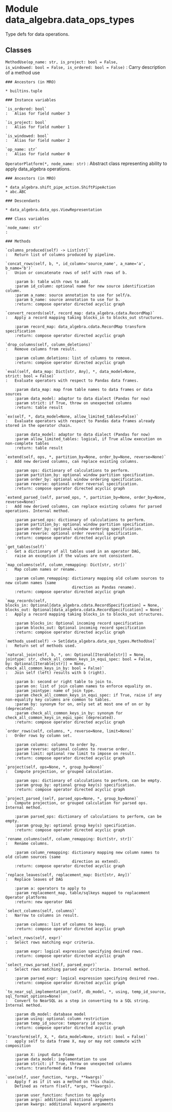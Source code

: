 Module data_algebra.data_ops_types
==================================
Type defs for data operations.

Classes
-------

`MethodUse(op_name: str, is_project: bool = False, is_windowed: bool = False, is_ordered: bool = False)`
:   Carry description of a method use

    ### Ancestors (in MRO)

    * builtins.tuple

    ### Instance variables

    `is_ordered: bool`
    :   Alias for field number 3

    `is_project: bool`
    :   Alias for field number 1

    `is_windowed: bool`
    :   Alias for field number 2

    `op_name: str`
    :   Alias for field number 0

`OperatorPlatform(*, node_name: str)`
:   Abstract class representing ability to apply data_algebra operations.

    ### Ancestors (in MRO)

    * data_algebra.shift_pipe_action.ShiftPipeAction
    * abc.ABC

    ### Descendants

    * data_algebra.data_ops.ViewRepresentation

    ### Class variables

    `node_name: str`
    :

    ### Methods

    `columns_produced(self) ‑> List[str]`
    :   Return list of columns produced by pipeline.

    `concat_rows(self, b, *, id_column='source_name', a_name='a', b_name='b')`
    :   Union or concatenate rows of self with rows of b.
        
        :param b: table with rows to add.
        :param id_column: optional name for new source identification column.
        :param a_name: source annotation to use for self/a.
        :param b_name: source annotation to use for b.
        :return: compose operator directed acyclic graph

    `convert_records(self, record_map: data_algebra.cdata.RecordMap)`
    :   Apply a record mapping taking blocks_in to blocks_out structures.
        
        :param record_map: data_algebra.cdata.RecordMap transform specification
        :return: compose operator directed acyclic graph

    `drop_columns(self, column_deletions)`
    :   Remove columns from result.
        
        :param column_deletions: list of columns to remove.
        :return: compose operator directed acyclic graph

    `eval(self, data_map: Dict[str, Any], *, data_model=None, strict: bool = False)`
    :   Evaluate operators with respect to Pandas data frames.
        
        :param data_map: map from table names to data frames or data sources
        :param data_model: adaptor to data dialect (Pandas for now)
        :param strict: if True, throw on unexpected columns
        :return: table result

    `ex(self, *, data_model=None, allow_limited_tables=False)`
    :   Evaluate operators with respect to Pandas data frames already stored in the operator chain.
        
        :param data_model: adaptor to data dialect (Pandas for now)
        :param allow_limited_tables: logical, if True allow execution on non-complete tables
        :return: table result

    `extend(self, ops, *, partition_by=None, order_by=None, reverse=None)`
    :   Add new derived columns, can replace existing columns.
        
        :param ops: dictionary of calculations to perform.
        :param partition_by: optional window partition specification.
        :param order_by: optional window ordering specification.
        :param reverse: optional order reversal specification.
        :return: compose operator directed acyclic graph

    `extend_parsed_(self, parsed_ops, *, partition_by=None, order_by=None, reverse=None)`
    :   Add new derived columns, can replace existing columns for parsed operations. Internal method.
        
        :param parsed_ops: dictionary of calculations to perform.
        :param partition_by: optional window partition specification.
        :param order_by: optional window ordering specification.
        :param reverse: optional order reversal specification.
        :return: compose operator directed acyclic graph

    `get_tables(self)`
    :   Get a dictionary of all tables used in an operator DAG,
        raise an exception if the values are not consistent.

    `map_columns(self, column_remapping: Dict[str, str])`
    :   Map column names or rename.
        
        :param column_remapping: dictionary mapping old column sources to new column names (same
                                 direction as Pandas rename).
        :return: compose operator directed acyclic graph

    `map_records(self, blocks_in: Optional[data_algebra.cdata.RecordSpecification] = None, blocks_out: Optional[data_algebra.cdata.RecordSpecification] = None)`
    :   Apply a record mapping taking blocks_in to blocks_out structures.
        
        :param blocks_in: Optional incoming record specification
        :param blocks_out: Optional incoming record specification
        :return: compose operator directed acyclic graph

    `methods_used(self) ‑> Set[data_algebra.data_ops_types.MethodUse]`
    :   Return set of methods used.

    `natural_join(self, b, *, on: Optional[Iterable[str]] = None, jointype: str, check_all_common_keys_in_equi_spec: bool = False, by: Optional[Iterable[str]] = None, check_all_common_keys_in_by: bool = False)`
    :   Join self (left) results with b (right).
        
        :param b: second or right table to join to.
        :param on: list of join column names to enforce equality on.
        :param jointype: name of join type.
        :param check_all_common_keys_in_equi_spec: if True, raise if any non-equality key columns are common to tables.
        :param by: synonym for on, only set at most one of on or by (deprecated).
        :param check_all_common_keys_in_by: synonym for check_all_common_keys_in_equi_spec (deprecated).
        :return: compose operator directed acyclic graph

    `order_rows(self, columns, *, reverse=None, limit=None)`
    :   Order rows by column set.
        
        :param columns: columns to order by.
        :param reverse: optional columns to reverse order.
        :param limit: optional row limit to impose on result.
        :return: compose operator directed acyclic graph

    `project(self, ops=None, *, group_by=None)`
    :   Compute projection, or grouped calculation.
        
        :param ops: dictionary of calculations to perform, can be empty.
        :param group_by: optional group key(s) specification.
        :return: compose operator directed acyclic graph

    `project_parsed_(self, parsed_ops=None, *, group_by=None)`
    :   Compute projection, or grouped calculation for parsed ops. Internal method.
        
        :param parsed_ops: dictionary of calculations to perform, can be empty.
        :param group_by: optional group key(s) specification.
        :return: compose operator directed acyclic graph

    `rename_columns(self, column_remapping: Dict[str, str])`
    :   Rename columns.
        
        :param column_remapping: dictionary mapping new column names to old column sources (same
                                 direction as extend).
        :return: compose operator directed acyclic graph

    `replace_leaves(self, replacement_map: Dict[str, Any])`
    :   Replace leaves of DAG
        
        :param a: operators to apply to
        :param replacement_map, table/sqlkeys mapped to replacement Operator platforms
        :return: new operator DAG

    `select_columns(self, columns)`
    :   Narrow to columns in result.
        
        :param columns: list of columns to keep.
        :return: compose operator directed acyclic graph

    `select_rows(self, expr)`
    :   Select rows matching expr criteria.
        
        :param expr: logical expression specifying desired rows.
        :return: compose operator directed acyclic graph

    `select_rows_parsed_(self, parsed_expr)`
    :   Select rows matching parsed expr criteria. Internal method.
        
        :param parsed_expr: logical expression specifying desired rows.
        :return: compose operator directed acyclic graph

    `to_near_sql_implementation_(self, db_model, *, using, temp_id_source, sql_format_options=None)`
    :   Convert to NearSQL as a step in converting to a SQL string. Internal method.
        
        :param db_model: database model
        :param using: optional column restriction
        :param temp_id_source: temporary id source.
        :return: compose operator directed acyclic graph

    `transform(self, X, *, data_model=None, strict: bool = False)`
    :   apply self to data frame X, may or may not commute with composition
        
        :param X: input data frame
        :param data_model: implementation to use
        :param strict: if True, throw on unexpected columns
        :return: transformed data frame

    `use(self, user_function, *args, **kwargs)`
    :   Apply f as if it was a method on this chain.
        Defined as return f(self, *args, **kwargs).
        
        :param user_function: function to apply
        :param args: additional positional arguments
        :param kwargs: additional keyword arguments